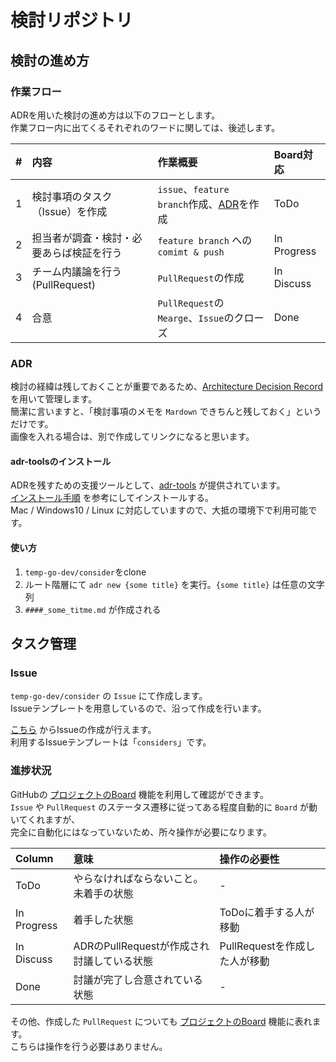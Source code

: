 # 検討リポジトリ

## 検討の進め方

### 作業フロー
ADRを用いた検討の進め方は以下のフローとします。  
作業フロー内に出てくるそれぞれのワードに関しては、後述します。

|#|内容|作業概要|Board対応|
|:---|:---|:---|:---|
|1|検討事項のタスク（Issue）を作成|`issue`、`feature branch`作成、[ADR](#ADR)を作成|ToDo|
|2|担当者が調査・検討・必要あらば検証を行う|`feature branch` への `comimt & push` |In Progress|
|3|チーム内議論を行う(PullRequest)|`PullRequest`の作成|In Discuss|
|4|合意|`PullRequest`の`Mearge`、`Issue`のクローズ|Done|

### ADR
検討の経緯は残しておくことが重要であるため、[Architecture Decision Record](http://thinkrelevance.com/blog/2011/11/15/documenting-architecture-decisions) を用いて管理します。  
簡潔に言いますと、「検討事項のメモを `Mardown` できちんと残しておく」というだけです。  
画像を入れる場合は、別で作成してリンクになると思います。

#### adr-toolsのインストール
ADRを残すための支援ツールとして、[adr-tools](https://github.com/npryce/adr-tools) が提供されています。  
[インストール手順](https://github.com/npryce/adr-tools/blob/master/INSTALL.md) を参考にしてインストールする。  
Mac / Windows10 / Linux に対応していますので、大抵の環境下で利用可能です。  

#### 使い方
1. `temp-go-dev/consider`をclone
1. ルート階層にて `adr new {some title}` を実行。`{some title}` は任意の文字列
1. `####_some_titme.md` が作成される



## タスク管理

### Issue
`temp-go-dev/consider` の `Issue` にて作成します。  
Issueテンプレートを用意しているので、沿って作成を行います。

[こちら](https://github.com/temp-go-dev/consider/issues/new/choose) からIssueの作成が行えます。  
利用するIssueテンプレートは「`considers`」です。

### 進捗状況 
GitHubの [プロジェクトのBoard](https://github.com/orgs/temp-go-dev/projects/1) 機能を利用して確認ができます。  
`Issue` や `PullRequest` のステータス遷移に従ってある程度自動的に `Board` が動いてくれますが、  
完全に自動化にはなっていないため、所々操作が必要になります。

|Column|意味|操作の必要性|
|:---|:---|:---|
|ToDo|やらなければならないこと。未着手の状態|-|
|In Progress|着手した状態|ToDoに着手する人が移動|
|In Discuss|ADRのPullRequestが作成され討議している状態|PullRequestを作成した人が移動|
|Done|討議が完了し合意されている状態|-|

その他、作成した `PullRequest` についても  [プロジェクトのBoard](https://github.com/orgs/temp-go-dev/projects/1) 機能に表れます。  
こちらは操作を行う必要はありません。
